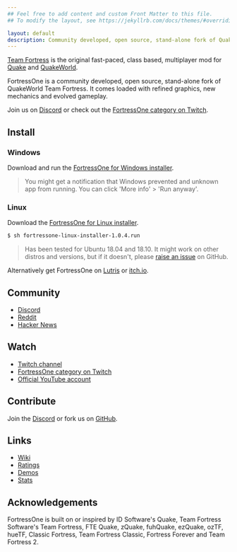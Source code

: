 ```yaml
---
## Feel free to add content and custom Front Matter to this file.
## To modify the layout, see https://jekyllrb.com/docs/themes/#overriding-theme-defaults

layout: default
description: Community developed, open source, stand-alone fork of QuakeWorld Team Fortress
---
```


[Team Fortress][] is the original fast-paced, class based, multiplayer mod for [Quake][] and [QuakeWorld][].

FortressOne is a community developed, open source, stand-alone fork of
QuakeWorld Team Fortress. It comes loaded with refined graphics, new mechanics
and evolved gameplay.

Join us on [Discord][] or check out the [FortressOne category on Twitch][].


## Install

### Windows

Download and run the [FortressOne for Windows installer][].

> You might get a notification that Windows prevented and unknown app from
> running. You can click 'More info' > 'Run anyway'.


### Linux

Download the [FortressOne for Linux installer][].

```bash
$ sh fortressone-linux-installer-1.0.4.run
```

> Has been tested for Ubuntu 18.04 and 18.10. It might work on other distros and
> versions, but if it doesn't, please [raise an issue][] on GitHub.


Alternatively get FortressOne on [Lutris][] or [itch.io][].


## Community

- [Discord][]<br>
- [Reddit](https://www.reddit.com/r/FortressOne)<br>
- [Hacker News](https://news.ycombinator.com/item?id=22777321)<br>


## Watch

- [Twitch channel](https://www.twitch.tv/fortressone)<br>
- [FortressOne category on Twitch][]
- [Official YouTube account](https://www.youtube.com/channel/UCgYzKaEyTNoVfRLwlpfKzFQ)<br>


## Contribute

Join the [Discord][] or fork us on [GitHub](https://github.com/FortressOne).


## Links

- [Wiki](https://github.com/FortressOne/fortressone.github.io/wiki)<br>
- [Ratings](https://ratings.fortressone.org)<br>
- [Demos](https://demos.fortressone.org)<br>
- [Stats](http://fortressone-stats.s3-website-ap-southeast-2.amazonaws.com/)


## Acknowledgements

FortressOne is built on or inspired by ID Software's Quake, Team Fortress
Software's Team Fortress, FTE Quake, zQuake, fuhQuake, ezQuake, ozTF, hueTF,
Classic Fortress, Team Fortress Classic, Fortress Forever and Team Fortress 2.


[Quake]:                             https://www.idsoftware.com/en-gb##section-games
[QuakeWorld]:                        https://www.idsoftware.com/en-gb##section-games
[Team Fortress]:                     https://web.archive.org/web/20131005123834/http://www.planetfortress.com/teamfortress/
[ezQuake]:                           https://ezquake.github.io/
[Quake Revitalisation Project]:      https://qrp.quakeone.com/
[dox's models]:                      https://www.quaddicted.com/webarchive/www.planetfortress.com/tfdone_easy/dox/index.html
[Plagues pak]:                       http://members.optusnet.com.au/~plaguespak/
[FortressOne for Windows installer]: https://github.com/FortressOne/windows-installer/releases/latest
[FortressOne for Linux installer]:   https://github.com/FortressOne/linux-installer/releases/latest
[raise an issue]:                    https://github.com/FortressOne/linux-installer/issues/new
[FortressOne Server for Linux]:      https://github.com/FortressOne/linux-server-installer/releases/latest
[Lutris]:                            https://lutris.net/games/fortressone/
[itch.io]:                           https://drzel.itch.io/fortressone
[FortressOne category on Twitch]:    https://www.twitch.tv/directory/game/FortressOne
[FortressOne mod]:                   https://github.com/FortressOne/server-qwprogs
[FortressOne Discord]:               https://discord.fortressone.org
[MegaTF]:                            https://github.com/alissa0/MegaTFCE
[QWTF NA Discord]:                   http://discord.megateamfortress.com
[hueTF]:                             https://github.com/gmtandi/huetf
[Quadclub Brasil Discord]:           https://discord.gg/Ew3NY2Z
[TF2003]:                            https://github.com/angeld29/TF2003-qvm
[QWTF.RU Discord]:                   https://discord.gg/FVuG7br
[Classic Fortress]:                  http://classicfortress.net/
[Discord]:                           https://discord.fortressone.org
